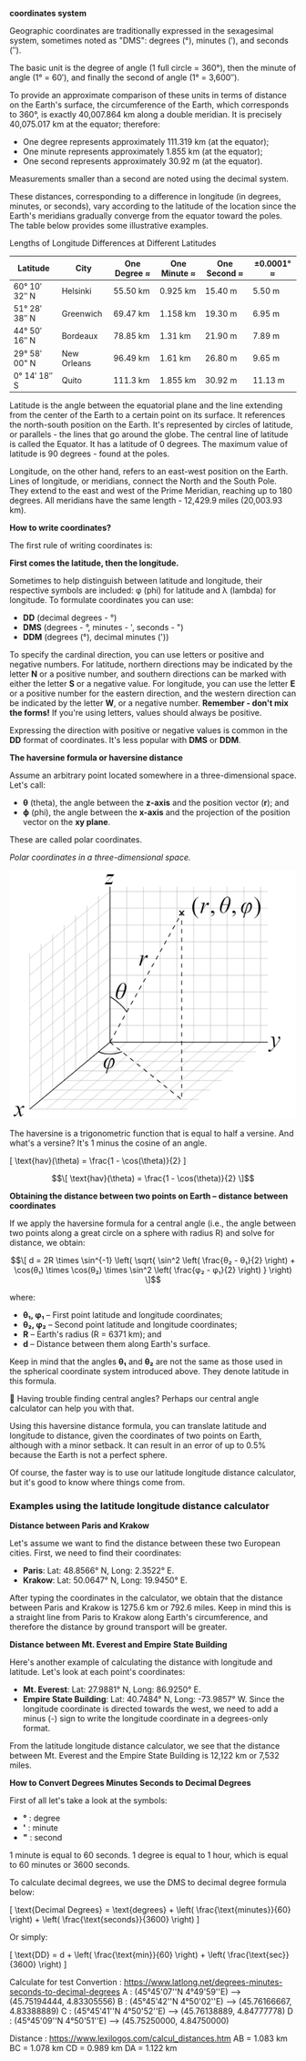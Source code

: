 **coordinates system**

Geographic coordinates are traditionally expressed in the sexagesimal system, sometimes noted as "DMS": degrees (°), minutes (′), and seconds (″). 

The basic unit is the degree of angle (1 full circle = 360°), then the minute of angle (1° = 60′), and finally the second of angle (1° = 3,600″).

To provide an approximate comparison of these units in terms of distance on the Earth's surface, the circumference of the Earth, which corresponds to 360°, is exactly 40,007.864 km along a double meridian. It is precisely 40,075.017 km at the equator; therefore:

- One degree represents approximately 111.319 km (at the equator);
- One minute represents approximately 1.855 km (at the equator);
- One second represents approximately 30.92 m (at the equator).

Measurements smaller than a second are noted using the decimal system.

These distances, corresponding to a difference in longitude (in degrees, minutes, or seconds), vary according to the latitude of the location since the Earth's meridians gradually converge from the equator toward the poles. The table below provides some illustrative examples.

Lengths of Longitude Differences at Different Latitudes

| Latitude       | City             | One Degree ≈ | One Minute ≈ | One Second ≈ | ±0.0001° ≈ |
|----------------|------------------|--------------|--------------|--------------|------------|
| 60° 10′ 32″ N  | Helsinki         | 55.50 km     | 0.925 km     | 15.40 m      | 5.50 m     |
| 51° 28′ 38″ N  | Greenwich        | 69.47 km     | 1.158 km     | 19.30 m      | 6.95 m     |
| 44° 50′ 16″ N  | Bordeaux         | 78.85 km     | 1.31 km      | 21.90 m      | 7.89 m     |
| 29° 58′ 00" N  | New Orleans      | 96.49 km     | 1.61 km      | 26.80 m      | 9.65 m     |
| 0° 14′ 18″ S   | Quito            | 111.3 km     | 1.855 km     | 30.92 m      | 11.13 m    |

Latitude is the angle between the equatorial plane and the line extending from the center of the Earth to a certain point on its surface. It references the north-south position on the Earth. It's represented by circles of latitude, or parallels - the lines that go around the globe. The central line of latitude is called the Equator. It has a latitude of 0 degrees. The maximum value of latitude is 90 degrees - found at the poles.

Longitude, on the other hand, refers to an east-west position on the Earth. Lines of longitude, or meridians, connect the North and the South Pole. They extend to the east and west of the Prime Meridian, reaching up to 180 degrees. All meridians have the same length - 12,429.9 miles (20,003.93 km).

**How to write coordinates?**

The first rule of writing coordinates is:

**First comes the latitude, then the longitude.**

Sometimes to help distinguish between latitude and longitude, their respective symbols are included: φ (phi) for latitude and λ (lambda) for longitude. To formulate coordinates you can use:

- **DD** (decimal degrees - °)
- **DMS** (degrees - °, minutes - ', seconds - ")
- **DDM** (degrees (°), decimal minutes ('))

To specify the cardinal direction, you can use letters or positive and negative numbers. For latitude, northern directions may be indicated by the letter **N** or a positive number, and southern directions can be marked with either the letter **S** or a negative value. For longitude, you can use the letter **E** or a positive number for the eastern direction, and the western direction can be indicated by the letter **W**, or a negative number. **Remember - don't mix the forms!** If you're using letters, values should always be positive.

Expressing the direction with positive or negative values is common in the **DD** format of coordinates. It's less popular with **DMS** or **DDM**.

**The haversine formula or haversine distance**

Assume an arbitrary point located somewhere in a three-dimensional space. Let's call:

- **θ** (theta), the angle between the **z-axis** and the position vector (**r**); and
- **ϕ** (phi), the angle between the **x-axis** and the projection of the position vector on the **xy plane**.

These are called polar coordinates.

*Polar coordinates in a three-dimensional space.*

![img.png](img.png)

The haversine is a trigonometric function that is equal to half a versine. And what's a versine? It's 1 minus the cosine of an angle.

\[ \text{hav}(\theta) = \frac{1 - \cos(\theta)}{2} \]

```math
\[ \text{hav}(\theta) = \frac{1 - \cos(\theta)}{2} \]
```

**Obtaining the distance between two points on Earth – distance between coordinates**

If we apply the haversine formula for a central angle (i.e., the angle between two points along a great circle on a sphere with radius R) and solve for distance, we obtain:


```math
\[ d = 2R \times \sin^{-1} \left( \sqrt{ \sin^2 \left( \frac{θ₂ - θ₁}{2} \right) + \cos(θ₁) \times \cos(θ₂) \times \sin^2 \left( \frac{φ₂ - φ₁}{2} \right) } \right) \]
```

where:

- **θ₁, φ₁** – First point latitude and longitude coordinates;
- **θ₂, φ₂** – Second point latitude and longitude coordinates;
- **R** – Earth's radius (R = 6371 km); and
- **d** – Distance between them along Earth's surface.

Keep in mind that the angles **θ₁** and **θ₂** are not the same as those used in the spherical coordinate system introduced above. They denote latitude in this formula.

🙋 Having trouble finding central angles? Perhaps our central angle calculator can help you with that.

Using this haversine distance formula, you can translate latitude and longitude to distance, given the coordinates of two points on Earth, although with a minor setback. It can result in an error of up to 0.5% because the Earth is not a perfect sphere.

Of course, the faster way is to use our latitude longitude distance calculator, but it's good to know where things come from.

### Examples using the latitude longitude distance calculator

**Distance between Paris and Krakow**

Let's assume we want to find the distance between these two European cities. First, we need to find their coordinates:

- **Paris**: Lat: 48.8566° N, Long: 2.3522° E.
- **Krakow**: Lat: 50.0647° N, Long: 19.9450° E.

After typing the coordinates in the calculator, we obtain that the distance between Paris and Krakow is 1275.6 km or 792.6 miles. Keep in mind this is a straight line from Paris to Krakow along Earth's circumference, and therefore the distance by ground transport will be greater.

**Distance between Mt. Everest and Empire State Building**

Here's another example of calculating the distance with longitude and latitude. Let's look at each point's coordinates:

- **Mt. Everest**: Lat: 27.9881° N, Long: 86.9250° E.
- **Empire State Building**: Lat: 40.7484° N, Long: -73.9857° W. Since the longitude coordinate is directed towards the west, we need to add a minus (-) sign to write the longitude coordinate in a degrees-only format.

From the latitude longitude distance calculator, we see that the distance between Mt. Everest and the Empire State Building is 12,122 km or 7,532 miles.

**How to Convert Degrees Minutes Seconds to Decimal Degrees**

First of all let's take a look at the symbols:
- **°** : degree
- **'** : minute
- **"** : second

1 minute is equal to 60 seconds.
1 degree is equal to 1 hour, which is equal to 60 minutes or 3600 seconds.

To calculate decimal degrees, we use the DMS to decimal degree formula below:

\[ \text{Decimal Degrees} = \text{degrees} + \left( \frac{\text{minutes}}{60} \right) + \left( \frac{\text{seconds}}{3600} \right) \]

Or simply:

\[ \text{DD} = d + \left( \frac{\text{min}}{60} \right) + \left( \frac{\text{sec}}{3600} \right) \]


Calculate for test
Convertion : https://www.latlong.net/degrees-minutes-seconds-to-decimal-degrees
A : (45°45'07''N 4°49'59''E) --> (45.75194444, 4.83305556)
B : (45°45'42''N 4°50'02''E) --> (45.76166667, 4.83388889)
C : (45°45'41''N 4°50'52''E) --> (45.76138889, 4.84777778)
D : (45°45'09''N 4°50'51''E) --> (45.75250000, 4.84750000)

Distance : https://www.lexilogos.com/calcul_distances.htm
AB = 1.083 km
BC = 1.078 km
CD = 0.989 km
DA = 1.122 km





